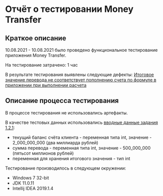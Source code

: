 # Отчёт о тестировании Money Transfer

## Краткое описание

10.08.2021 - 10.08.2021 было проведено функциональное тестирование приложения Money Transfer.

На тестирование затрачено: 1 час

В результате тестирования выявлены следующие дефекты: [Итоговое значение перевода не соответствует пополнению счета по формуле в приложении при выполнении расчета](https://github.com/arsi8012/Money-Transfer/issues/1#issue-963838135/)

## Описание процесса тестирования

В процессе тестирования не использовались артефакты.

В качестве тестовых данных использовались [вводные данные задания 1.2.1](https://github.com/netology-code/javaqa-code/blob/master/1.2_programming/variables/src/Main.java):
* текущий баланс счёта клиента - переменная типа int, значение - 2_000_000_000 (два миллиарда рублей)
* сумма перевода - переменная типа int, значение - 500_000_000 (пятьсот миллионов рублей)
* переменная для хранения итогового значения - тип int

Тестирование производилось в следующем окружении:
* Windows 7 32-bit
* JDK 11.0.11
* Intellij IDEA 2019.1.4
